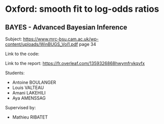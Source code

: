 # Oxford: smooth fit to log-odds ratios
## BAYES - Advanced Bayesian Inference

Subject: https://www.mrc-bsu.cam.ac.uk/wp-content/uploads/WinBUGS_Vol1.pdf page 34

Link to the code: 

Link to the report: https://fr.overleaf.com/1359326868hwymfrykqvfx

Students:
- Antoine BOULANGER
- Louis VALTEAU 
- Amani LAKEHILI
- Aya AMENSSAG

Supervised by:
  - Mathieu RIBATET	
